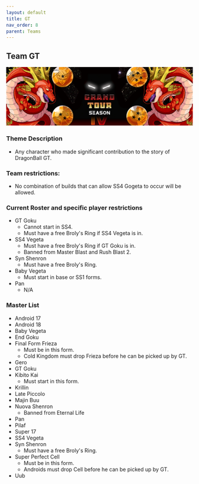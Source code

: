 ```yaml
---
layout: default
title: GT
nav_order: 8
parent: Teams
---
```

## Team GT 

![](../images/gt.jpg)

### Theme Description
- Any character who made significant contribution to the story of DragonBall GT.


### Team restrictions:
  -  No combination of builds that can allow SS4 Gogeta to occur will be allowed.

### Current Roster and specific player restrictions

- GT Goku
  -  Cannot start in SS4.
  -  Must have a free Broly's Ring if SS4 Vegeta is in. 
- SS4 Vegeta
  - Must have a free Broly's Ring if GT Goku is in.
  - Banned from Master Blast and Rush Blast 2.
- Syn Shenron
  - Must have a free Broly's Ring.
- Baby Vegeta
  - Must start in base or SS1 forms.
- Pan
  - N/A
  
### Master List
  - Android 17
  - Android 18
  - Baby Vegeta
  - End Goku
  - Final Form Frieza
      - Must be in this form.
      - Cold Kingdom must drop Frieza before he can be picked up by GT.
  - Gero
  - GT Goku
  - Kibito Kai
     - Must start in this form.
  - Krillin
  - Late Piccolo
  - Majin Buu
  - Nuova Shenron
      - Banned from Eternal Life
  - Pan
  - Pilaf
  - Super 17
  - SS4 Vegeta
  - Syn Shenron
    - Must have a free Broly's Ring.
  - Super Perfect Cell 
      - Must be in this form.
      - Androids must drop Cell before he can be picked up by GT.
  - Uub